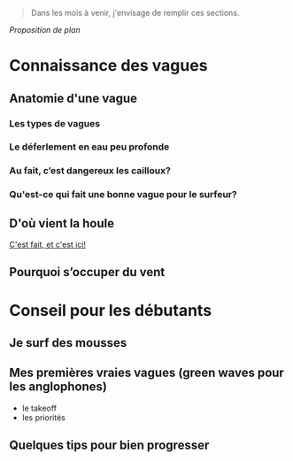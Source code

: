 > Dans les mois à venir, j'envisage de remplir ces sections.
>

*Proposition de plan*
# Connaissance des vagues
## Anatomie d'une vague
### Les types de vagues
### Le déferlement en eau peu profonde
### Au fait, c’est dangereux les cailloux?
### Qu'est-ce qui fait une bonne vague pour le surfeur?
## D'où vient la houle
[C'est fait, et c'est ici!](02-origine_vagues.md)
## Pourquoi s’occuper du vent


# Conseil pour les débutants
## Je surf des mousses
## Mes premières vraies vagues (green waves pour les anglophones)
- le takeoff
- les priorités

## Quelques tips pour bien progresser